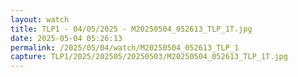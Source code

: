 ```yaml
---
layout: watch
title: TLP1 - 04/05/2025 - M20250504_052613_TLP_1T.jpg
date: 2025-05-04 05:26:13
permalink: /2025/05/04/watch/M20250504_052613_TLP_1
capture: TLP1/2025/202505/20250503/M20250504_052613_TLP_1T.jpg
---
```

